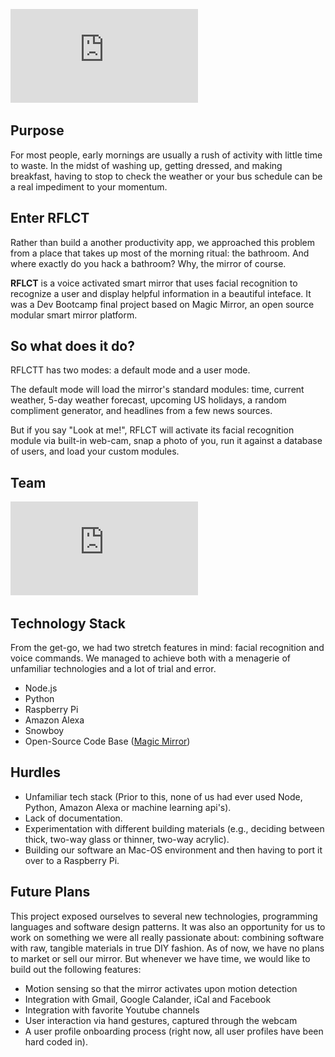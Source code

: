 ![alt-text](https://github.com/ChesterHub/RFLCTT/blob/master/assets/Logo.pdf)

## Purpose
For most people, early mornings are usually a rush of activity with little time to waste. In the midst of washing up, getting dressed, and making breakfast, having to stop to check the weather or your bus schedule can be a real impediment to your momentum. 

## Enter RFLCT
Rather than build a another productivity app, we approached this problem from a place that takes up most of the morning ritual: the bathroom. And where exactly do you hack a bathroom? Why, the mirror of course. 

**RFLCT** is a voice activated smart mirror that uses facial recognition to recognize a user and display helpful information in a beautiful inteface. It was a Dev Bootcamp final project based on Magic Mirror, an open source modular smart mirror platform. 

## So what does it do?
RFLCTT has two modes: a default mode and a user mode. 

The default mode will load the mirror's standard modules: time, current weather, 5-day weather forecast, upcoming US holidays, a random compliment generator, and headlines from a few news sources. 

But if you say "Look at me!", RFLCT will activate its facial recognition module via built-in web-cam, snap a photo of you, run it against a database of users, and load your custom modules. 

## Team

![alt-text](https://github.com/ChesterHub/RFLCTT/blob/master/assets/team.pdf)

## Technology Stack 
From the get-go, we had two stretch features in mind: facial recognition and voice commands. We managed to achieve both with a menagerie of unfamiliar technologies and a lot of trial and error. 

- Node.js
- Python
- Raspberry Pi
- Amazon Alexa
- Snowboy
- Open-Source Code Base (<a href= "https://github.com/MichMich/MagicMirror">Magic Mirror</a>)

## Hurdles 
- Unfamiliar tech stack (Prior to this, none of us had ever used Node, Python, Amazon Alexa or machine learning api's).
- Lack of documentation.
- Experimentation with different building materials (e.g., deciding between thick, two-way glass or thinner, two-way acrylic). 
- Building our software an Mac-OS environment and then having to port it over to a Raspberry Pi.

## Future Plans
This project exposed ourselves to several new technologies, programming languages and software design patterns. It was also an opportunity for us to work on something we were all really passionate about: combining software with raw, tangible materials in true DIY fashion. As of now, we have no plans to market or sell our mirror. But whenever we have time, we would like to build out the following features:
* Motion sensing so that the mirror activates upon motion detection
* Integration with Gmail, Google Calander, iCal and Facebook 
* Integration with favorite Youtube channels
* User interaction via hand gestures, captured through the webcam 
* A user profile onboarding process (right now, all user profiles have been hard coded in). 




